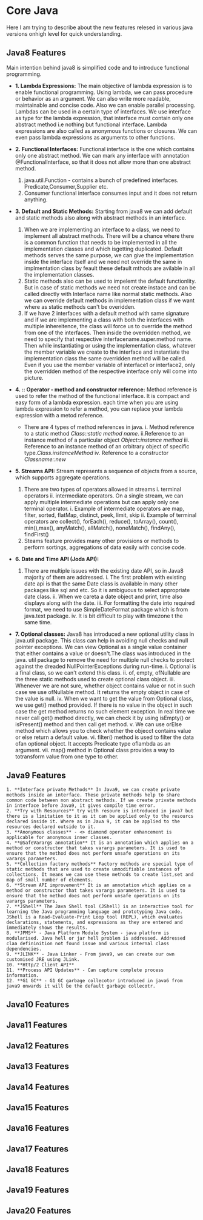 # Core Java 
Here I am trying to describe about the new features relesed in various java versions onhigh level for quick understanding.

## Java8 Features
Main intention behind java8 is simplified code and to introduce functional programming.

* **1. Lambda Expressions:** The main objective of lambda expression is to enable functional programming. Using lambda, we can pass procedure or behavior as an argument. We can also write more readable, maintainable and concise code. Also we can enable parallel processing. Lambdas can be used in a certain type of interfaces. We use interface as type for the lambda expression, that interface must contain only one abstract method i.e nothing but functional interface. Lambda expressions are also called as anonymous functions or closures. We can even pass lambda expressions as arguments to other functions.

* **2. Functional Interfaces:** Functional interface is the one which contains only one abstract method. We can mark any interface with annotation @FunctionalInterface, so that it does not allow more than one abstract method.
	1. java.util.Function - contains a bunch of predefined interfaces. Predicate,Consumer,Supplier etc.
	2. Consumer functional interface consumes input and it does not return anything.
		
* **3. Default and Static Methods:** Starting from java8 we can add default and static methods also along with abstract methods in an interface.
	1. When we are implementing an interface to a class, we need to implement all abstract methods. There will be a chance where there is a common function that needs to be implemented in all the implementation classes and which isgetting duplicated. Default methods serves the same purpose, we can give the implementation inside the interface itself and we need not override the same in implmentation class by feault these default mthods are avilable in all the implementation classes.
	2. Static methods also can be used to impelemt the default functionlity. But in case of static methods we need not create instace and can be called directly with Interface name like normal static methods. Also we can override default methods in implementation class if we want where as static methods can't be overidden.
	3. If we have 2 interfaces with a default method with same signature and if we are implementing a class with both the interfaces with multiple inhereitence, the class will force us to override the method from one of the interfaces. Then inside the overridden method, we need to specify that respective interfacename.super.method name. Then while instantiating or using the implementation class, whatever the member variable we create to the interface and instantiate the implementation class the same overridden method will be called. Even if you use the member variable of interface1 or interface2, only the overridden method of the respective interface only will come into picture. 	

* **4. :: Operator - method and constructor reference:** Method reference is used to refer the method of the functional interface. It is compact and easy form of a lambda expression. each time when you are using lambda expression to refer a method, you can replace your lambda expression with a metod reference.
	* There are 4 types of method references in java. i. Method reference to a static method *Class::static method name*. ii.Reference to an instance method of a particular object *Object::instance method* iii. Reference to an instance method of an orbitrary object of specific type.*Class.instanceMethod* iv. Reference to a constructor *Classname::new* 

* **5. Streams API:** Stream represents a sequence of objects from a source, which supports aggregate operations.
	1. There are two types of operators allowed in streams i. terminal operators ii. intermediate operators. On a single stream, we can apply multiple intermediate operations but can apply only one terminal operator.
		i. Example of intermediate operators are map, filter, sorted, flatMap, distinct, peek, limit, skip
		ii. Example of terminal operators are collect(), forEach(), reduce(), toArray(), count(), min(),max(), anyMatch(), allMatch(), noneMatch(), findAny(), findFirst()	
	2. Steams feature provides many other provisions or methods to perform sortings, aggregations of data easily with concise code.

* **6. Date and Time API (Joda API):** 
	1. There are multiple issues with the existing date API, so in Java8 majority of them are addressed.
		i. The first problem with existing date api is that the same Date class is available in many other packages like sql and etc. So it is ambiguous to select appropriate date class. 
		ii. When we careta a date object and print, time also displays along with the date.
		iii. For formatting the date into required format, we need to use SimpleDateFormat package which is from java.text package.
		iv. It is bit difficult to play with timezone t the same time.  

* **7. Optional classes:** Java8 has introduced a new optional utility class in java.util package. This class can help in avoiding null checks and null pointer exceptions. We can view Optional as a single value container that either contains a value or doesn't.The class was introduced in the java. util package to remove the need for multiple null checks to protect against the dreaded NullPointerExceptions during run-time.
	i. Optional is a final class, so we can't extend this class.
	ii. of, empty, ofNullable are the three static methods used to create optional class object.
	iii. Whenever we are not sure, whether object contains value or not in such case we use ofNullable method. It returns the empty object in case of the value is null.
	iv. When we want to get the value from Optional class, we use get() method provided. If there is no value in the object in such case the get method returns no such element exception. In real time we never call get() method directly, we can check it by using isEmpty() or isPresent() method and then call get method.
	v. We can use orElse method which allows you to check whether the objecct contains value or else return a default value.
	vi. filter() method is used to filter the data ofan optional object. It accepts Predicate type oflambda as an argument.
	vii. map() method in Optional class provides a way to totransform value from one type to other. 

## Java9 Features
	1. **Interface private Methods** In Java9, we can create private methods inside an interface. These private methods help to share common code between non abstract methods. If we create private methods in interface before Java9, it gives compile time error. 
	2. **Try with Resources** try with resoure is introduced in java7 but there is a limitation to it as it can be applied only to the resourcs declared inside it. Where as in Java 9, it can be applied to the resources declared outside to it.
	3. **Anonymous classes** - <> diamond operator enhancement is applicable for anonymous inner classes.
	4. **@SafeVarargs annotation** It is an annotation which applies on a method or constructor that takes varargs parameters. It is used to ensure that the method does not perform unsafe operations on its varargs parameters.
	5. **Collection factory methods** Factory methods are special type of static methods that are used to create unmodifiable instances of collections. It means we can use these methods to create list,set and map of small number of elements.
	6. **Stream API improvement** It is an annotation which applies on a method or constructor that takes varargs parameters. It is used to ensure that the method does not perform unsafe operations on its varargs parameters.
	7. **JShell** The Java Shell tool (JShell) is an interactive tool for learning the Java programming language and prototyping Java code. JShell is a Read-Evaluate-Print Loop tool (REPL), which evaluates declarations, statements, and expressions as they are entered and immediately shows the results.
	8. **JPMS** - Java Platform Module System - java platform is modularised. Java hell or jar hell problem is addressed. Addressed claa defininition not found issue and various internal class dependencies.
	9. **JLINK** - Java Linker - From java9, we can create our own customised JRE using JLink.
	10. **Http/2 Client API**
	11. **Process API Updates** - Can capture complete process information.
	12. **G1 GC** - G1 GC garbage collecotor introduced in java6 from java9 onwards it will be the default garbage collecotr.  
	

## Java10 Features

## Java11 Features

## Java12 Features

## Java13 Features

## Java14 Features

## Java15 Features

## Java16 Features

## Java17 Features

## Java18 Features

## Java19 Features

## Java20 Features